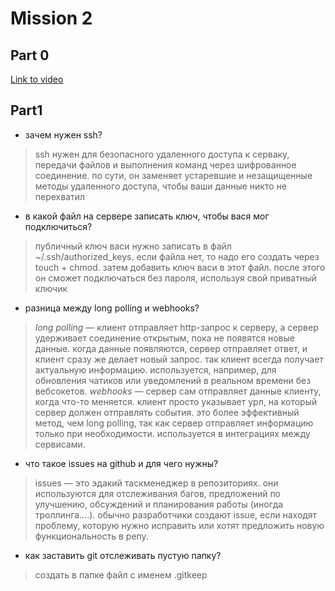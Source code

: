 # Mission 2

## Part 0

[Link to video](https://youtu.be/Vh3lKmTUVHY)

## Part1

- зачем нужен ssh?	 
> ssh нужен для безопасного удаленного доступа к серваку, передачи файлов и выполнения команд через шифрованное соединение. по сути, он заменяет устаревшие и незащищенные методы удаленного доступа, чтобы ваши данные никто не перехватил  

- в какой файл на сервере записать ключ, чтобы вася мог подключиться?	 
> публичный ключ васи нужно записать в файл ~/.ssh/authorized_keys. если файла нет, то надо его создать через touch + chmod. затем добавить ключ васи в этот файл. после этого он сможет подключаться без пароля, используя свой приватный ключик  

- разница между long polling и webhooks?	 
> *long polling* — клиент отправляет http-запрос к серверу, а сервер удерживает соединение открытым, пока не появятся новые данные. когда данные появляются, сервер отправляет ответ, и клиент сразу же делает новый запрос. так клиент всегда получает актуальную информацию. используется, например, для обновления чатиков или уведомлений в реальном времени без вебсокетов. *webhooks* — сервер сам отправляет данные клиенту, когда что-то меняется. клиент просто указывает урл, на который сервер должен отправлять события. это более эффективный метод, чем long polling, так как сервер отправляет информацию только при необходимости. используется в интеграциях между сервисами.

- что такое issues на github и для чего нужны?	 
> issues — это эдакий таскменеджер в репозиториях. они используются для отслеживания багов, предложений по улучшению, обсуждений и планирования работы (иногда троллинга....). обычно разработчики создают issue, если находят проблему, которую нужно исправить или хотят предложить новую функциональность в репу.  

- как заставить git отслеживать пустую папку?	 
> создать в папке файл с именем .gitkeep  
